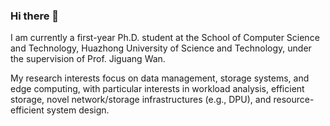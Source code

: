 ### Hi there 👋

I am currently a first-year Ph.D. student at the School of Computer Science and Technology, Huazhong University of Science and Technology, under the supervision of Prof. Jiguang Wan.

My research interests focus on data management, storage systems, and edge computing, with particular interests in workload analysis, efficient storage, novel network/storage infrastructures (e.g., DPU), and resource-efficient system design.

